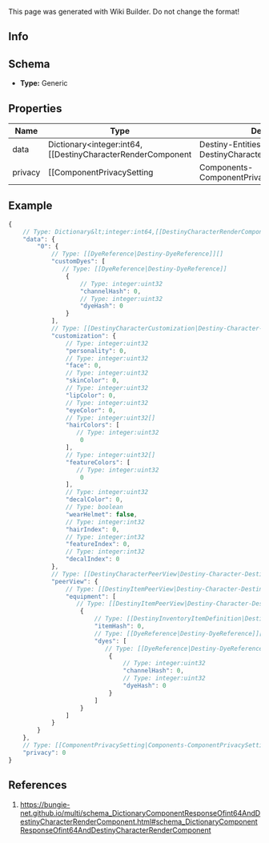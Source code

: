<span class="wiki-builder">This page was generated with Wiki Builder. Do not change the format!</span>

## Info

## Schema
* **Type:** Generic

## Properties
Name | Type | Description
---- | ---- | -----------
data | Dictionary&lt;integer:int64,[[DestinyCharacterRenderComponent|Destiny-Entities-Characters-DestinyCharacterRenderComponent]]&gt; | 
privacy | [[ComponentPrivacySetting|Components-ComponentPrivacySetting]]:Enum | 

## Example
```javascript
{
    // Type: Dictionary&lt;integer:int64,[[DestinyCharacterRenderComponent|Destiny-Entities-Characters-DestinyCharacterRenderComponent]]&gt;
    "data": {
        "0": {
            // Type: [[DyeReference|Destiny-DyeReference]][]
            "customDyes": [
               // Type: [[DyeReference|Destiny-DyeReference]]
                {
                    // Type: integer:uint32
                    "channelHash": 0,
                    // Type: integer:uint32
                    "dyeHash": 0
                }
            ],
            // Type: [[DestinyCharacterCustomization|Destiny-Character-DestinyCharacterCustomization]]
            "customization": {
                // Type: integer:uint32
                "personality": 0,
                // Type: integer:uint32
                "face": 0,
                // Type: integer:uint32
                "skinColor": 0,
                // Type: integer:uint32
                "lipColor": 0,
                // Type: integer:uint32
                "eyeColor": 0,
                // Type: integer:uint32[]
                "hairColors": [
                   // Type: integer:uint32
                    0
                ],
                // Type: integer:uint32[]
                "featureColors": [
                   // Type: integer:uint32
                    0
                ],
                // Type: integer:uint32
                "decalColor": 0,
                // Type: boolean
                "wearHelmet": false,
                // Type: integer:int32
                "hairIndex": 0,
                // Type: integer:int32
                "featureIndex": 0,
                // Type: integer:int32
                "decalIndex": 0
            },
            // Type: [[DestinyCharacterPeerView|Destiny-Character-DestinyCharacterPeerView]]
            "peerView": {
                // Type: [[DestinyItemPeerView|Destiny-Character-DestinyItemPeerView]][]
                "equipment": [
                   // Type: [[DestinyItemPeerView|Destiny-Character-DestinyItemPeerView]]
                    {
                        // Type: [[DestinyInventoryItemDefinition|Destiny-Definitions-DestinyInventoryItemDefinition]]:ManifestDefinition:integer:uint32
                        "itemHash": 0,
                        // Type: [[DyeReference|Destiny-DyeReference]][]
                        "dyes": [
                           // Type: [[DyeReference|Destiny-DyeReference]]
                            {
                                // Type: integer:uint32
                                "channelHash": 0,
                                // Type: integer:uint32
                                "dyeHash": 0
                            }
                        ]
                    }
                ]
            }
        }
    },
    // Type: [[ComponentPrivacySetting|Components-ComponentPrivacySetting]]:Enum
    "privacy": 0
}

```

## References
1. https://bungie-net.github.io/multi/schema_DictionaryComponentResponseOfint64AndDestinyCharacterRenderComponent.html#schema_DictionaryComponentResponseOfint64AndDestinyCharacterRenderComponent
